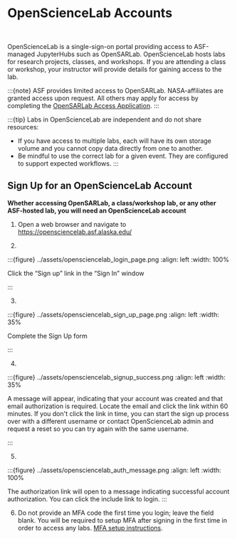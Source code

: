 # OpenScienceLab Accounts  
<br>

OpenScienceLab is a single-sign-on portal providing access to ASF-managed JupyterHubs such as OpenSARLab. OpenScienceLab hosts labs for research projects, classes, and workshops. If you are attending a class or workshop, your instructor will provide details for gaining access to the lab. 

:::{note}
ASF provides limited access to OpenSARLab. NASA-affiliates are granted access upon request. All others may apply for access by completing the [OpenSARLab Access Application](https://forms.gle/LNBCwe8JohYitvfy6).
:::

:::{tip}
Labs in OpenScienceLab are independent and do not share resources:
- If you have access to multiple labs, each will have its own storage volume and you cannot copy data directly from one to another. 
- Be mindful to use the correct lab for a given event. They are configured to support expected workflows.
:::

## Sign Up for an OpenScienceLab Account

**Whether accessing OpenSARLab, a class/workshop lab, or any other ASF-hosted lab, you will need an OpenScienceLab account**

1. Open a web browser and navigate to https://opensciencelab.asf.alaska.edu/
   
2.
:::{figure} ../assets/opensciencelab_login_page.png
:align: left
:width: 100%

<p style="font-size: 14px;">Click the “Sign up” link in the “Sign In” window</p>
:::

3.
:::{figure} ../assets/opensciencelab_sign_up_page.png
:align: left
:width: 35%

<p style="font-size: 14px;">Complete the Sign Up form</p>
:::

4.
:::{figure} ../assets/opensciencelab_signup_success.png
:align: left
:width: 35%

<p style="font-size: 14px;">A message will appear, indicating that your account was created and that email authorization is required. Locate the email and click the link within 60 minutes. If you don't click the link in time, you can start the sign up process over with a different username or contact OpenScienceLab admin and request a reset so you can try again with the same username.</p>
:::


5.
:::{figure} ../assets/opensciencelab_auth_message.png
:align: left
:width: 100%

The authorization link will open to a message indicating successful account authorization. You can click the include link to login.
:::

6. Do not provide an MFA code the first time you login; leave the field blank. You will be required to setup MFA after signing in the first time in order to access any labs. [MFA setup instructions](./mfa.md#troubleshooting).


